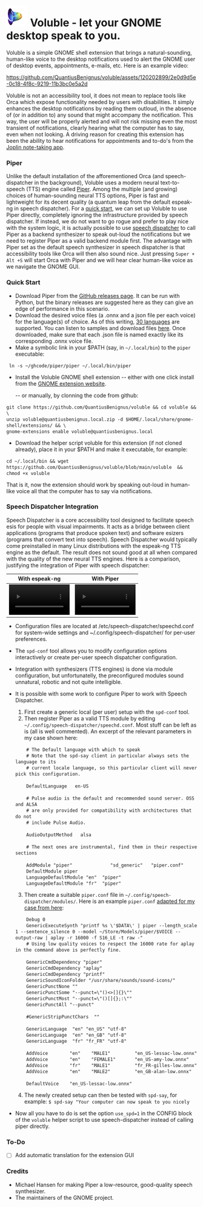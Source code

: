 # <img src="assets/voluble.png" height="56px" width="56px"> Voluble - let your GNOME desktop speak to you.</img>

Voluble is a simple GNOME shell extension that brings a natural-sounding, human-like voice to the desktop notifications used to alert the GNOME user of desktop events, appointments, e-mails, etc. Here is an example video:


https://github.com/QuantiusBenignus/voluble/assets/120202899/2e0d9d5e-0c18-4f8c-9219-11b3bc0e5a2d


Voluble is not an accessibility tool, it does not mean to replace tools like Orca which expose functionality needed by users with disabilities. It simply enhances the desktop notifications by reading them outloud, in the absence of (or in addition to) any sound that might accompany the notification. This way, the user will be properly alerted and will not risk missing even the most transient of notifications, clearly hearing what the computer has to say, even when not looking. A driving reason for creating this extension has been the ability to hear notifications for appointments and to-do's from the [Joplin note-taking app](https://joplinapp.org).


### Piper
Unlike the default installation of the afforementioned Orca (and speech-dispatcher in the background), Voluble uses a modern neural text-to-speech (TTS) engine called [Piper](https://github.com/rhasspy/piper). Among the multiple (and growing) choices of human-sounding neural TTS options, Piper is fast and lightweight for its decent quality (a quantum leap from the default espeak-ng in speech dispatcher). 
For a [quick start](#quick-start), we can set up Voluble to use Piper directly, completely ignoring the infrastructure provided by speech dispatcher. 
If instead, we do not want to go rogue and prefer to play nice with the system logic, it is actually possible to use [speech dispatcher](#speech-dispatcher-integration) to call Piper as a backend synthesizer to speak out-loud the notifications but we need to register Piper as a valid backend module first. The advantage with Piper set as the default speech synthesizer in speech dispatcher is that accessibility tools like Orca will then also sound nice. Just pressing `Super + Alt +S` will start Orca with Piper and we will hear clear human-like voice as we navigate the GNOME GUI. 

### Quick Start

- Download Piper from the [GitHub releases page](https://github.com/rhasspy/piper/releases). It can be run with Python, but the binary releases are suggested here as they can give an edge of performance in this scenario.
- Download the desired voice files (a .onnx and a json file per each voice) for the language(s) of choice. As of this writing, [30 languages](https://github.com/rhasspy/piper?tab=readme-ov-file#voices) are supported. You can listen to samples and download files [here](https://rhasspy.github.io/piper-samples/). Once downloaded, make sure that each .json file is named exactly like its corresponding  .onnx voice file.
- Make a symbolic link in your $PATH (say, in `~/.local/bin`) to the `piper` executable:
```
 ln -s ~/ghcode/piper/piper ~/.local/bin/piper
```
- Install the Voluble GNOME shell extension 
	-- either with one click install from the [GNOME extension website](goe).
	
	-- or manually, by clonning the code from github:
```
git clone https://github.com/QuantiusBenignus/voluble && cd voluble && \
unzip voluble@quantiusbenignus.local.zip -d $HOME/.local/share/gnome-shell/extensions/ && \
gnome-extensions enable voluble@quantiusbenignus.local

```

- Download the helper script voluble for this extension (if not cloned already), place it in your $PATH and make it executable, for example:
```
cd ~/.local/bin && wget https://github.com/QuantiusBenignus/voluble/blob/main/voluble  && chmod +x voluble
```
That is it, now the extension should work by speaking out-loud in human-like voice all that the computer has to say via notifications.

### Speech Dispatcher Integration
Speech Dispatcher is a core accessibility tool designed to facilitate speech esis for people with visual impairments. It acts as a bridge between client applications (programs that produce spoken text) and software esizers (programs that convert text into speech).
Speech Dispatcher would typically come preinstalled in many Linux distributions with the espeak-ng TTS engine as the default. The result does not sound good at all when compared with the quality of the new neural TTS engines. Here is a comparison, justifying the integration of Piper with speech dispatcher:

With espeak-ng | With Piper 
:-: | :-:
<video src="https://github.com/QuantiusBenignus/voluble/assets/120202899/3a84d722-e9ef-4120-afff-0b9224e188a3" width=160/> | <video src="https://github.com/QuantiusBenignus/voluble/assets/120202899/fea8bce4-9fcc-430d-a4d9-d1a75add8b9f" width=160/>

- Configuration files are located at /etc/speech-dispatcher/speechd.conf for system-wide settings and ~/.config/speech-dispatcher/ for per-user preferences.
-  The `spd-conf` tool allows you to modify configuration options interactively or create per-user speech dispatcher configuration.
- Integration with synthesizers (TTS engines)  is done via module configuration, but unfortunatelly, the preconfigured modules sound unnatural, robotic and not quite intelligible.
- It is possible with some work to configure Piper to work with Speech Dispatcher.
	1. First create a generic local (per user) setup with the `spd-conf` tool.
 	2. Then register Piper as a valid TTS module by editing `~/.config/speech-dispatcher/speechd.conf`. Most stuff can be left as is (all is well commented). An excerpt of the relevant parameters in my case shown here:
     
	```
 		# The Default language with which to speak
 		# Note that the spd-say client in particular always sets the language to its
 		# current locale language, so this particular client will never pick this configuration.
 		
 		DefaultLanguage   en-US
		 
 		# Pulse audio is the default and recommended sound server. OSS and ALSA
 		# are only provided for compatibility with architectures that do not
 		# include Pulse Audio. 
 
 		AudioOutputMethod   alsa
 
 		# The next ones are instrumental, find them in their respective sections
 		
 		AddModule "piper"              "sd_generic"   "piper.conf"
 		DefaultModule piper
 		LanguageDefaultModule "en"  "piper"
 		LanguageDefaultModule "fr"  "piper"
	```

	3. Then create a suitable `piper.conf` file in `~/.config/speech-dispatcher/modules/`. Here is an example `piper.conf` [adapted for my case from here](https://github.com/brailcom/speechd/issues/866#issuecomment-1869106771):
 
	```
		Debug 0
		GenericExecuteSynth "printf %s \'$DATA\' | piper --length_scale 1 --sentence_silence 0 --model ~/Store/Models/piper/$VOICE --output-raw | aplay -r 16000 -f S16_LE -t raw -"
		# Using low quality voices to respect the 16000 rate for aplay in the command above is perfectly fine.
		
		GenericCmdDependency "piper"
		GenericCmdDependency "aplay"
		GenericCmdDependency "printf"
		GenericSoundIconFolder "/usr/share/sounds/sound-icons/"
		GenericPunctNone ""
		GenericPunctSome "--punct=\"()<>[]{}\""
		GenericPunctMost "--punct=\"()[]{};:\""
		GenericPunctAll "--punct"
		
		#GenericStripPunctChars  ""

		GenericLanguage  "en" "en_US" "utf-8"
		GenericLanguage  "en" "en_GB" "utf-8"
		GenericLanguage  "fr" "fr_FR" "utf-8"
		
		AddVoice        "en"    "MALE1"         "en_US-lessac-low.onnx"
		AddVoice        "en"    "FEMALE1"       "en_US-amy-low.onnx"
		AddVoice        "fr"    "MALE1"         "fr_FR-gilles-low.onnx"
		AddVoice        "en"    "MALE2"         "en_GB-alan-low.onnx"
		
		DefaultVoice    "en_US-lessac-low.onnx"
	```

	4. The newly created setup can then be tested with `spd-say`, for example:
		`$ spd-say "Your computer can now speak to you nicely`
- Now all you have to do is set the option `use_spd=1` in the CONFIG block of the `voluble` helper  script to use speech-dispatcher instead of calling piper directly.

### To-Do

- [ ] Add automatic translation for the extension GUI

### Credits

- Michael Hansen for making Piper a low-resource, good-quality speech synthesizer.
- The maintainers of the GNOME project.

